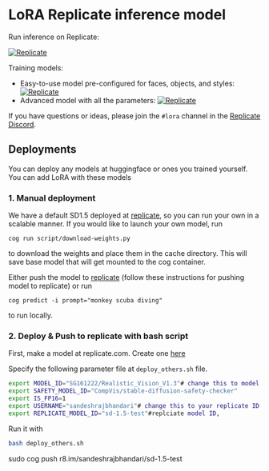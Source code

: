 # LoRA Replicate inference model

Run inference on Replicate:

[![Replicate](https://replicate.com/replicate/lora/badge)](https://replicate.com/replicate/lora)

Training models:

- Easy-to-use model pre-configured for faces, objects, and styles: [![Replicate](https://replicate.com/replicate/lora-training/badge)](https://replicate.com/replicate/lora-training)
- Advanced model with all the parameters: [![Replicate](https://replicate.com/replicate/lora-advanced-training/badge)](https://replicate.com/replicate/lora-advanced-training)

If you have questions or ideas, please join the `#lora` channel in the [Replicate Discord](https://discord.gg/replicate).

## Deployments

You can deploy any models at huggingface or ones you trained yourself. You can add LoRA with these models

### 1. Manual deployment

We have a default SD1.5 deployed at [replicate](https://github.com/replicate/lora-inference), so you can run your own in a scalable manner. If you would like to launch your own model, run

```
cog run script/download-weights.py
```

to download the weights and place them in the cache directory. This will save base model that will get mounted to the cog container.

Either push the model to [replicate](https://replicate.com/) (follow these instructions for pushing model to replicate) or run

```
cog predict -i prompt="monkey scuba diving"

```

to run locally.

### 2. Deploy & Push to replicate with bash script

First, make a model at replicate.com. Create one [here](https://replicate.com/create)

Specify the following parameter file at `deploy_others.sh` file.

```bash
export MODEL_ID="SG161222/Realistic_Vision_V1.3"# change this to model at huggingface or your local repository.
export SAFETY_MODEL_ID="CompVis/stable-diffusion-safety-checker"
export IS_FP16=1
export USERNAME="sandeshrajbhandari"# change this to your replicate ID.
export REPLICATE_MODEL_ID="sd-1.5-test"#replciate model ID,
```

Run it with

```bash
bash deploy_others.sh
```

sudo cog push r8.im/sandeshrajbhandari/sd-1.5-test

